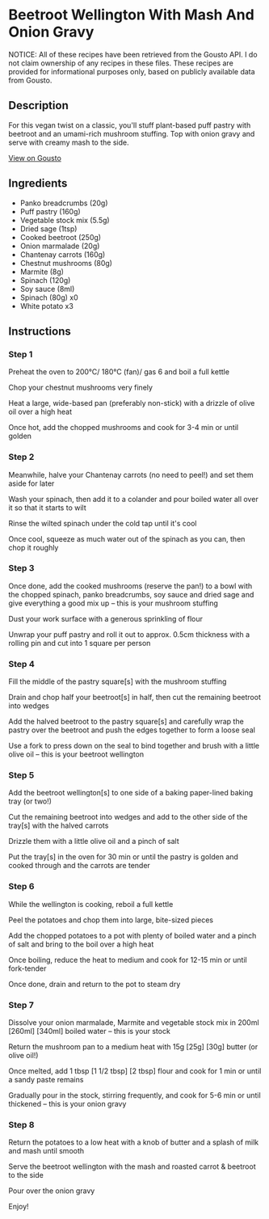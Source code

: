 # Beetroot Wellington With Mash And Onion Gravy

NOTICE: All of these recipes have been retrieved from the Gousto API. I do not claim ownership of any recipes in these files. These recipes are provided for informational purposes only, based on publicly available data from Gousto.

## Description

For this vegan twist on a classic, you'll stuff plant-based puff pastry with beetroot and an umami-rich mushroom stuffing. Top with onion gravy and serve with creamy mash to the side. 

[View on Gousto](https://www.gousto.co.uk/recipes/cookbook/beetroot-wellington-with-onion-gravy)

## Ingredients

- Panko breadcrumbs (20g)
- Puff pastry (160g)
- Vegetable stock mix (5.5g)
- Dried sage (1tsp)
- Cooked beetroot (250g)
- Onion marmalade (20g)
- Chantenay carrots (160g)
- Chestnut mushrooms (80g)
- Marmite (8g)
- Spinach (120g)
- Soy sauce (8ml)
- Spinach (80g) x0
- White potato x3

## Instructions


### Step 1

Preheat the oven to 200°C/ 180°C (fan)/ gas 6 and boil a full kettle

Chop your chestnut mushrooms very finely

Heat a large, wide-based pan (preferably non-stick) with a drizzle of olive oil over a high heat

Once hot, add the chopped mushrooms and cook for 3-4 min or until golden


### Step 2

Meanwhile, halve your Chantenay carrots (no need to peel!) and set them aside for later

Wash your spinach, then add it to a colander and pour boiled water all over it so that it starts to wilt

Rinse the wilted spinach under the cold tap until it's cool

Once cool, squeeze as much water out of the spinach as you can, then chop it roughly


### Step 3

Once done, add the cooked mushrooms (reserve the pan!) to a bowl with the chopped spinach, panko breadcrumbs, soy sauce and dried sage and give everything a good mix up – this is your mushroom stuffing

Dust your work surface with a generous sprinkling of flour

Unwrap your puff pastry and roll it out to approx. 0.5cm thickness with a rolling pin and cut into 1 square per person


### Step 4

Fill the middle of the pastry square[s] with the mushroom stuffing

Drain and chop half your beetroot[s] in half, then cut the remaining beetroot into wedges

Add the halved beetroot to the pastry square[s] and carefully wrap the pastry over the beetroot and push the edges together to form a loose seal

Use a fork to press down on the seal to bind together and brush with a little olive oil – this is your beetroot wellington


### Step 5

Add the beetroot wellington[s] to one side of a baking paper-lined baking tray (or two!)

Cut the remaining beetroot into wedges and add to the other side of the tray[s] with the halved carrots

Drizzle them with a little olive oil and a pinch of salt

Put the tray[s] in the oven for 30 min or until the pastry is golden and cooked through and the carrots are tender


### Step 6

While the wellington is cooking, reboil a full kettle

Peel the potatoes and chop them into large, bite-sized pieces

Add the chopped potatoes to a pot with plenty of boiled water and a pinch of salt and bring to the boil over a high heat

Once boiling, reduce the heat to medium and cook for 12-15 min or until fork-tender

Once done, drain and return to the pot to steam dry


### Step 7

Dissolve your onion marmalade, Marmite and vegetable stock mix in 200ml <span class="text-purple">[260ml]<span class="text-danger"> </span>[340ml]</span> boiled water – this is your stock

Return the mushroom pan to a medium heat with 15g <span class="text-purple">[25g]</span> <span class="text-danger">[30g]</span> butter (or olive oil!)

Once melted, add 1 tbsp <span class="text-purple">[1 1/2 tbsp]</span> <span class="text-danger">[2 tbsp]</span> flour and cook for 1 min or until a sandy paste remains

Gradually pour in the stock, stirring frequently, and cook for 5-6 min or until thickened – this is your onion gravy

### Step 8

Return the potatoes to a low heat with a knob of butter and a splash of milk and mash until smooth

Serve the beetroot wellington with the mash and roasted carrot & beetroot to the side

Pour over the onion gravy

Enjoy!

